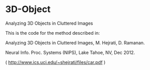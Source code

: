 3D-Object
=========

Analyzing 3D Objects in Cluttered Images

This is the code for the method described in:

Analyzing 3D Objects in Cluttered Images, M. Hejrati, D. Ramanan.  

Neural Info. Proc. Systems (NIPS), Lake Tahoe, NV, Dec 2012.

( http://www.ics.uci.edu/~shejrati/files/car.pdf )


